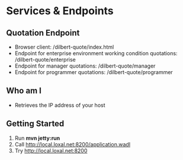 # Services & Endpoints

## Quotation Endpoint
* Browser client: /dilbert-quote/index.html
* Endpoint for enterprise environment working condition quotations: /dilbert-quote/enterprise
* Endpoint for manager quotations: /dilbert-quote/manager
* Endpoint for programmer quotations: /dilbert-quote/programmer

## Who am I

* Retrieves the IP address of your host

## Getting Started

1. Run __mvn jetty:run__
1. Call http://local.loxal.net:8200/application.wadl
1. Try http://local.loxal.net:8200